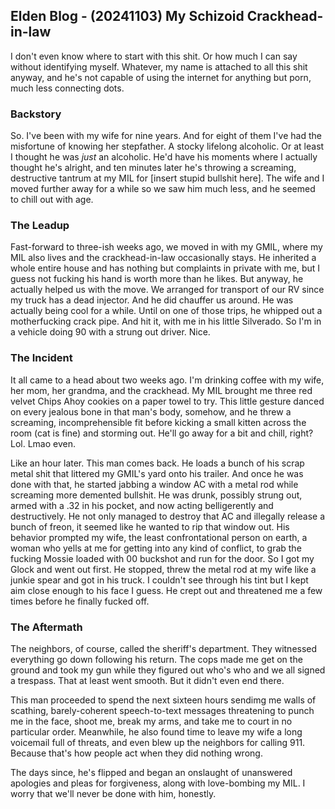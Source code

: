## Elden Blog - (20241103) My Schizoid Crackhead-in-law
I don't even know where to start with this shit. Or how much I can say without
identifying myself. Whatever, my name is attached to all this shit anyway, and
he's not capable of using the internet for anything but porn, much less
connecting dots.

### Backstory
So. I've been with my wife for nine years. And for eight of them I've had the
misfortune of knowing her stepfather. A stocky lifelong alcoholic. Or at least
I thought he was *just* an alcoholic. He'd have his moments where I actually
thought he's alright, and ten minutes later he's throwing a screaming,
destructive tantrum at my MIL for [insert stupid bullshit here]. The wife and I
moved further away for a while so we saw him much less, and he seemed to chill
out with age.

### The Leadup
Fast-forward to three-ish weeks ago, we moved in with my GMIL, where my MIL
also lives and the crackhead-in-law occasionally stays. He inherited a whole
entire house and has nothing but complaints in private with me, but I guess not
fucking his hand is worth more than he likes. But anyway, he actually helped
us with the move. We arranged for transport of our RV since my truck has a dead
injector. And he did chauffer us around. He was actually being cool for a
while. Until on one of those trips, he whipped out a motherfucking crack pipe.
And hit it, with me in his little Silverado. So I'm in a vehicle doing 90 with
a strung out driver. Nice.

### The Incident
It all came to a head about two weeks ago. I'm drinking coffee with my wife,
her mom, her grandma, and the crackhead. My MIL brought me three red velvet
Chips Ahoy cookies on a paper towel to try. This little gesture danced on every
jealous bone in that man's body, somehow, and he threw a screaming,
incomprehensible fit before kicking a small kitten across the room (cat is
fine) and storming out. He'll go away for a bit and chill, right? Lol. Lmao
even.

Like an hour later. This man comes back. He loads a bunch of his scrap metal
shit that littered my GMIL's yard onto his trailer. And once he was done with
that, he started jabbing a window AC with a metal rod while screaming more
demented bullshit. He was drunk, possibly strung out, armed with a .32 in his
pocket, and now acting belligerently and destructively. He not only managed to
destroy that AC and illegally release a bunch of freon, it seemed like he
wanted to rip that window out. His behavior prompted my wife, the least
confrontational person on earth, a woman who yells at me for getting into any
kind of conflict, to grab the fucking Mossie loaded with 00 buckshot and run
for the door. So I got my Glock and went out first. He stopped, threw the metal
rod at my wife like a junkie spear and got in his truck. I couldn't see through
his tint but I kept aim close enough to his face I guess. He crept out and
threatened me a few times before he finally fucked off.

### The Aftermath
The neighbors, of course, called the sheriff's department. They witnessed
everything go down following his return. The cops made me get on the ground and
took my gun while they figured out who's who and we all signed a trespass. That
at least went smooth. But it didn't even end there.

This man proceeded to spend the next sixteen hours sendimg me walls of
scathing, barely-coherent speech-to-text messages threatening to punch me in
the face, shoot me, break my arms, and take me to court in no particular order.
Meanwhile, he also found time to leave my wife a long voicemail full of
threats, and even blew up the neighbors for calling 911. Because that's how
people act when they did nothing wrong.

The days since, he's flipped and began an onslaught of unanswered apologies and
pleas for forgiveness, along with love-bombing my MIL. I worry that we'll never
be done with him, honestly.
